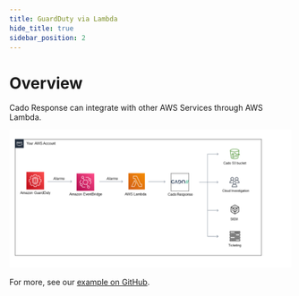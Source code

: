 ```yaml
---
title: GuardDuty via Lambda
hide_title: true
sidebar_position: 2
---
```


# Overview

Cado Response can integrate with other AWS Services through AWS Lambda. 

![AwsLambda](/img/GuardDuty_AWS_Lambda.png)


For more, see our [example on GitHub](https://github.com/cado-security/guardduty-lambda-cado).

